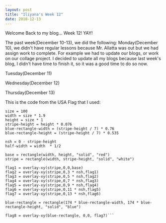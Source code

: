 ```yaml
---
layout: post
title: "Iliyana's Week 12"
date: 2018-12-13
---
```

Welcome Back to my blog... Week 12! YAY!

The past week(December 10-13), we did the following:
Monday(December 10), we didn't have regular lessons because Mr. Allatta was out but we had assign work to complete. For example we had to update our blogs, or work on our collage project. I decided to update all my blogs because last week's blog, I didn't have time to finish it, so it was a good time to do so now. 

Tuesday(December 11)


Wednesday(December 12)


Thursday(December 13)



This is the code from the USA Flag that I used:
```include image
size = 100 
width = size * 1.9
height = size * 1
stripe-height = height * 0.076
blue-rectangle-width = (stripe-height / 7) * 0.76
blue-rectangle-height = (stripe-height / 7) * 0.535

nsh = 0 - stripe-height
half-width = width  * 1/2

base = rectangle(width, height, "solid", "red")
stripe = rectangle(width, stripe-height, "solid", "white")

flag1 = overlay-xy(stripe,0,0,base)
flag2 = overlay-xy(stripe,0,3 * nsh,flag1)
flag3 = overlay-xy(stripe,0,5 * nsh,flag2)
flag4 = overlay-xy(stripe,0,7 * nsh,flag3)
flag5 = overlay-xy(stripe,0,9 * nsh,flag4)
flag6 = overlay-xy(stripe,0,11 * nsh,flag5)
flag7 = overlay-xy(stripe,0,13 * nsh,flag6)

blue-rectangle = rectangle(174 * blue-rectangle-width, 174 * blue-rectangle-height, "solid", "blue")

flag8 = overlay-xy(blue-rectangle, 0,0, flag7)```
 
